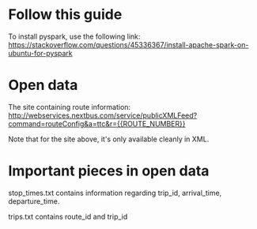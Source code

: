 # Follow this guide

To install pyspark, use the following link:
https://stackoverflow.com/questions/45336367/install-apache-spark-on-ubuntu-for-pyspark

# Open data

The site containing route information:
http://webservices.nextbus.com/service/publicXMLFeed?command=routeConfig&a=ttc&r={{ROUTE_NUMBER}}

Note that for the site above, it's only available cleanly in XML.

# Important pieces in open data

stop_times.txt contains information regarding trip_id, arrival_time, departure_time.

trips.txt contains route_id and trip_id
